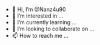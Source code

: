 - 👋 Hi, I’m @Nanz4u90
- 👀 I’m interested in ...
- 🌱 I’m currently learning ...
- 💞️ I’m looking to collaborate on ...
- 📫 How to reach me ...

<!---
Nanz4u90/Nanz4u90 is a ✨ special ✨ repository because its `README.md` (this file) appears on your GitHub profile.
You can click the Preview link to take a look at your chance
